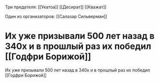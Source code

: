 
Три предателя:
[[Укатоа]]
[[Десират]]
[[Кважат]]

Один из организаторов:
[[Салазар Сильверман]]

Их уже призывали 500 лет назад в 340х и в прошлый раз их победил [[Годфри Борижой]] 
=======
Их уже призывали 500 лет назад в 340х и в прошлый раз их победил [[Годфри Борижой]]
